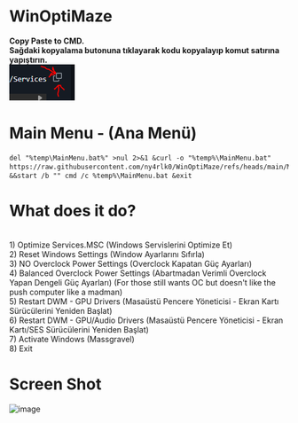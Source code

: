 # WinOptiMaze
<b>Copy Paste to CMD. </b> <br> <b>Sağdaki kopyalama butonuna tıklayarak kodu kopyalayıp komut satırına yapıştırın.</b> <br>![IMG](https://raw.githubusercontent.com/ny4rlk0/WinOptiMaze/refs/heads/main/buton.png)
# Main Menu - (Ana Menü)
    del "%temp\MainMenu.bat%" >nul 2>&1 &curl -o "%temp%\MainMenu.bat" https://raw.githubusercontent.com/ny4rlk0/WinOptiMaze/refs/heads/main/MainMenu.bat &&start /b "" cmd /c %temp%\MainMenu.bat &exit
# What does it do?
<br>   1) Optimize Services.MSC (Windows Servislerini Optimize Et)
<br>   2) Reset Windows Settings (Window Ayarlarını Sıfırla)
<br>   3) NO Overclock Power Settings (Overclock Kapatan Güç Ayarları)
<br>   4) Balanced Overclock Power Settings (Abartmadan Verimli Overclock Yapan Dengeli Güç Ayarları) (For those still wants OC but doesn't like the push computer like a madman)
<br>   5) Restart DWM - GPU Drivers (Masaüstü Pencere Yöneticisi - Ekran Kartı Sürücülerini Yeniden Başlat)
<br>   6) Restart DWM - GPU/Audio Drivers (Masaüstü Pencere Yöneticisi - Ekran Kartı/SES Sürücülerini Yeniden Başlat)
<br>   7) Activate Windows (Massgravel)
<br>   8) Exit
# Screen Shot
![image](https://github.com/user-attachments/assets/f1d0741d-8749-4a2c-82c3-7b306f03a999)
